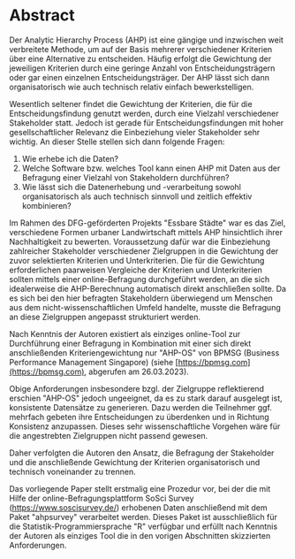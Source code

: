 # Abstract

Der Analytic Hierarchy Process (AHP) ist eine gängige und inzwischen weit verbreitete Methode, um auf der Basis mehrerer verschiedener Kriterien über eine Alternative zu entscheiden. Häufig erfolgt die Gewichtung der jeweiligen Kriterien durch eine geringe Anzahl von Entscheidungsträgern oder gar einen einzelnen Entscheidungsträger. Der AHP lässt sich dann organisatorisch wie auch technisch relativ einfach bewerkstelligen.

Wesentlich seltener findet die Gewichtung der Kriterien, die für die Entscheidungsfindung genutzt werden, durch eine Vielzahl verschiedener Stakeholder statt. Jedoch ist gerade für Entscheidungsfindungen mit hoher gesellschaftlicher Relevanz die Einbeziehung vieler Stakeholder sehr wichtig. An dieser Stelle stellen sich dann folgende Fragen:

1. Wie erhebe ich die Daten?
2. Welche Software bzw. welches Tool kann einen AHP mit Daten aus der Befragung einer Vielzahl von Stakeholdern durchführen?
3. Wie lässt sich die Datenerhebung und -verarbeitung sowohl organisatorisch als auch technisch sinnvoll und zeitlich effektiv kombinieren?

Im Rahmen des DFG-geförderten Projekts "Essbare Städte" war es das Ziel, verschiedene Formen urbaner Landwirtschaft mittels AHP hinsichtlich ihrer Nachhaltigkeit zu bewerten. Voraussetzung dafür war die Einbeziehung zahlreicher Stakeholder verschiedener Zielgruppen in die Gewichtung der zuvor selektierten Kriterien und Unterkriterien. Die für die Gewichtung erforderlichen paarweisen Vergleiche der Kriterien und Unterkriterien sollten mittels einer online-Befragung durchgeführt werden, an die sich idealerweise die AHP-Berechnung automatisch direkt anschließen sollte. Da es sich bei den hier befragten Stakeholdern überwiegend um Menschen aus dem nicht-wissenschaftlichen Umfeld handelte, musste die Befragung an diese Zielgruppen angepasst strukturiert werden. 

Nach Kenntnis der Autoren existiert als einziges online-Tool zur Durchführung einer Befragung in Kombination mit einer sich direkt anschließenden Kriteriengewichtung nur "AHP-OS" von BPMSG (Business Performance Management Singapore) (siehe [https://bpmsg.com](https://bpmsg.com), abgerufen am 26.03.2023).

Obige Anforderungen insbesondere bzgl. der Zielgruppe reflektierend erschien "AHP-OS" jedoch ungeeignet, da es zu stark darauf ausgelegt ist, konsistente Datensätze zu generieren. Dazu werden die Teilnehmer ggf. mehrfach gebeten ihre Entscheidungen zu überdenken und in Richtung Konsistenz anzupassen. Dieses sehr wissenschaftliche Vorgehen wäre für die angestrebten Zielgruppen nicht passend gewesen.

Daher verfolgten die Autoren den Ansatz, die Befragung der Stakeholder und die  anschließende Gewichtung der Kriterien organisatorisch und technisch voneinander zu trennen.

Das vorliegende Paper stellt erstmalig eine Prozedur vor, bei der die mit Hilfe der online-Befragungsplattform SoSci Survey (https://www.soscisurvey.de/) erhobenen Daten anschließend mit dem Paket "ahpsurvey" verarbeitet werden. Dieses Paket ist ausschließlich für die Statistik-Programmiersprache "R" verfügbar und erfüllt nach Kenntnis der Autoren als einziges Tool die in den vorigen Abschnitten skizzierten Anforderungen.
